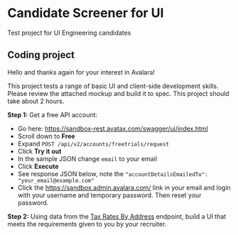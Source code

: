 # Candidate Screener for UI
Test project for UI Engineering candidates
## Coding project
Hello and thanks again for your interest in Avalara!

This project tests a range of basic UI and client-side development skills. Please review the attached mockup and build it to spec. This project should take about 2 hours.

**Step 1:** 
Get a free API account: 
- Go here: https://sandbox-rest.avatax.com/swagger/ui/index.html
- Scroll down to **Free**
- Expand `POST /api/v2/accounts/freetrials/request`
- Click **Try it out**
- In the sample JSON change `email` to your email
- Click **Execute**
- See response JSON below, note the `"accountDetailsEmailedTo": "your_email@example.com"`
- Click the https://sandbox.admin.avalara.com/ link in your email and login with your username and temporary password. Then reset your password.

**Step 2:**
Using data from the [Tax Rates By Address](https://developer.avalara.com/api-reference/avatax/rest/v2/methods/Free/TaxRatesByAddress/) endpoint, build a UI that meets the requirements given to you by your recruiter.
